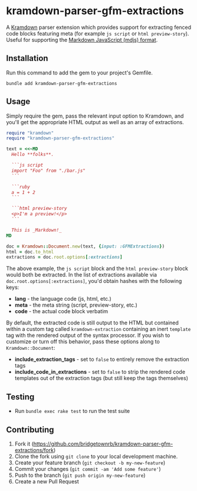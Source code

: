 # kramdown-parser-gfm-extractions

A [Kramdown](https://kramdown.gettalong.org) parser extension which provides support for extracting fenced code blocks featuring meta (for example `js script` or `html preview-story`). Useful for supporting the [Markdown JavaScript (mdjs) format](https://rocket.modern-web.dev/docs/markdown-javascript/overview/).

## Installation

Run this command to add the gem to your project's Gemfile.

```
bundle add kramdown-parser-gfm-extractions
```

## Usage

Simply require the gem, pass the relevant input option to Kramdown, and you'll get the appropriate HTML output as well as an array of extractions.

~~~ruby
require "kramdown"
require "kramdown-parser-gfm-extractions"

text = <<~MD
  Hello **folks**.

  ```js script
  import "Foo" from "./bar.js"
  ```

  ```ruby
  a = 1 + 2
  ```

  ```html preview-story
  <p>I'm a preview!</p>
  ```

  This is _Markdown!_
MD

doc = Kramdown::Document.new(text, {input: :GFMExtractions})
html = doc.to_html
extractions = doc.root.options[:extractions]
~~~

The above example, the `js script` block and the `html preview-story` block would both be extracted. In the list of extractions available via `doc.root.options[:extractions]`, you'd obtain hashes with the following keys:

* **lang** - the language code (js, html, etc.)
* **meta** - the meta string (script, preview-story, etc.)
* **code** - the actual code block verbatim

By default, the extracted code is still output to the HTML but contained within a custom tag called `kramdown-extraction` containing an inert `template` tag with the rendered output of the syntax processor. If you wish to customize or turn off this behavior, pass these options along to `Kramdown::Document`:

* **include_extraction_tags** - set to `false` to entirely remove the extraction tags
* **include_code_in_extractions** - set to `false` to strip the rendered code templates out of the extraction tags (but still keep the tags themselves)

## Testing

* Run `bundle exec rake test` to run the test suite

## Contributing

1. Fork it (https://github.com/bridgetownrb/kramdown-parser-gfm-extractions/fork)
2. Clone the fork using `git clone` to your local development machine.
3. Create your feature branch (`git checkout -b my-new-feature`)
4. Commit your changes (`git commit -am 'Add some feature'`)
5. Push to the branch (`git push origin my-new-feature`)
6. Create a new Pull Request
